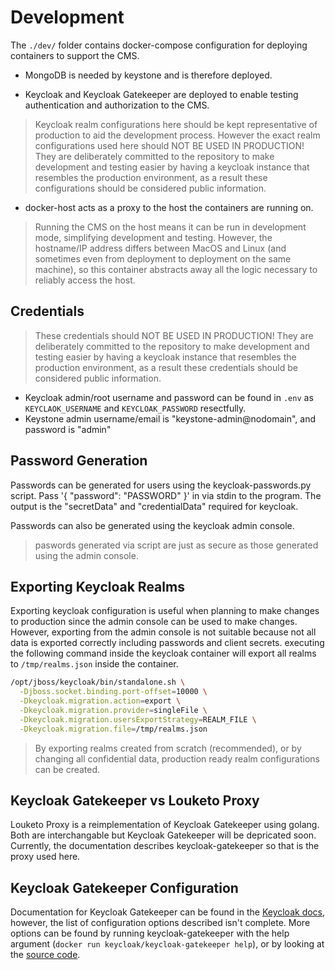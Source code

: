 # Development

The `./dev/` folder contains docker-compose configuration for deploying containers to support the CMS.

- MongoDB is needed by keystone and is therefore deployed.

- Keycloak and Keycloak Gatekeeper are deployed to enable testing authentication and authorization to the CMS.

> Keycloak realm configurations here should be kept representative of production to aid the development process.
> However the exact realm configurations used here should NOT BE USED IN PRODUCTION!
> They are deliberately committed to the repository to make development and testing easier
> by having a keycloak instance that resembles the production environment,
> as a result these configurations should be considered public information.

- docker-host acts as a proxy to the host the containers are running on.

> Running the CMS on the host means it can be run in development mode, simplifying development and testing.
> However, the hostname/IP address differs between MacOS and Linux (and sometimes even from deployment to deployment on the same machine),
> so this container abstracts away all the logic necessary to reliably access the host.

## Credentials

> These credentials should NOT BE USED IN PRODUCTION!
> They are deliberately committed to the repository to make development and testing easier
> by having a keycloak instance that resembles the production environment,
> as a result these credentials should be considered public information.

- Keycloak admin/root username and password can be found in `.env` as `KEYCLAOK_USERNAME` and `KEYCLOAK_PASSWORD` resectfully.
- Keystone admin username/email is "keystone-admin@nodomain", and password is "admin"

## Password Generation

Passwords can be generated for users using the keycloak-passwords.py script.
Pass '{ "password": "PASSWORD" }' in via stdin to the program.
The output is the "secretData" and "credentialData" required for keycloak.

Passwords can also be generated using the keycloak admin console.

> paswords generated via script are just as secure as those generated using the admin console.

## Exporting Keycloak Realms

Exporting keycloak configuration is useful when planning to make changes to production since the admin console can be used to make changes.
However, exporting from the admin console is not suitable because not all data is exported correctly including passwords and client secrets.
executing the following command inside the keycloak container will export all realms to `/tmp/realms.json` inside the container.

```sh
/opt/jboss/keycloak/bin/standalone.sh \
  -Djboss.socket.binding.port-offset=10000 \
  -Dkeycloak.migration.action=export \
  -Dkeycloak.migration.provider=singleFile \
  -Dkeycloak.migration.usersExportStrategy=REALM_FILE \
  -Dkeycloak.migration.file=/tmp/realms.json
```

> By exporting realms created from scratch (recommended),
> or by changing all confidential data,
> production ready realm configurations can be created. 

## Keycloak Gatekeeper vs Louketo Proxy

Louketo Proxy is a reimplementation of Keycloak Gatekeeper using golang.
Both are interchangable but Keycloak Gatekeeper will be depricated soon.
Currently, the documentation describes keycloak-gatekeeper so that is the proxy used here.

## Keycloak Gatekeeper Configuration

Documentation for Keycloak Gatekeeper can be found in the [Keycloak docs](https://www.keycloak.org/docs/latest/securing_apps/#_keycloak_generic_adapter),
however, the list of configuration options described isn't complete.
More options can be found by running keycloak-gatekeeper with the help argument (`docker run keycloak/keycloak-gatekeeper help`),
or by looking at the [source code](https://github.com/louketo/louketo-proxy/blob/master/doc.go).
